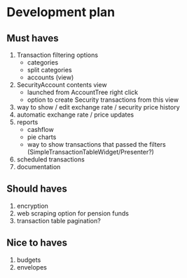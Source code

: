 # Development plan

## Must haves

1. Transaction filtering options
    - categories  
    - split categories
    - accounts (view)
1. SecurityAccount contents view
    - launched from AccountTree right click
    - option to create Security transactions from this view
1. way to show / edit exchange rate / security price history
1. automatic exchange rate / price updates
1. reports
    - cashflow
    - pie charts
    - way to show transactions that passed the filters (SimpleTransactionTableWidget/Presenter?)
1. scheduled transactions
1. documentation

## Should haves

1. encryption
1. web scraping option for pension funds
1. transaction table pagination?

## Nice to haves

1. budgets
1. envelopes
